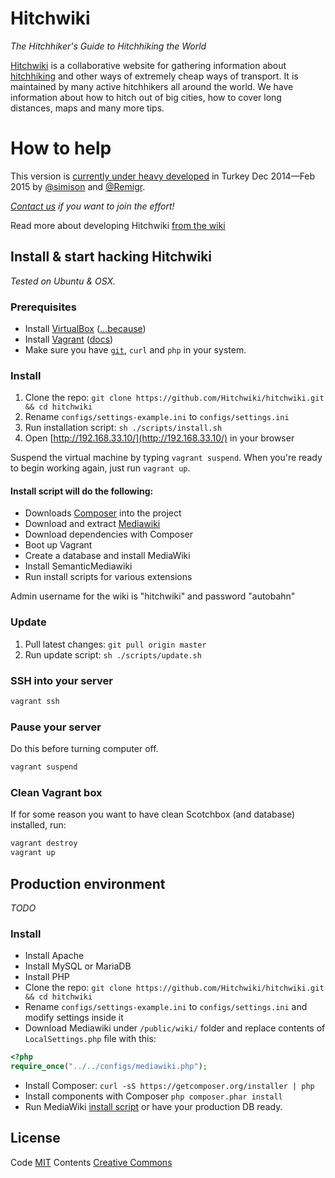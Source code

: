 # Hitchwiki
_The Hitchhiker's Guide to Hitchhiking the World_

[Hitchwiki](http://hitchwiki.org/) is a collaborative website for gathering information about [hitchhiking](http://hitchwiki.org/en/Hitchhiking) and other ways of extremely cheap ways of transport. It is maintained by many active hitchhikers all around the world. We have information about how to hitch out of big cities, how to cover long distances, maps and many more tips.

# How to help
This version is [currently under heavy developed](https://love.hitchwiki.net/) in Turkey Dec 2014—Feb 2015 by [@simison](https://github.com/simison) and [@Remigr](https://github.com/Remigr/).

_[Contact us](http://hitchwiki.org/developers) if you want to join the effort!_

Read more about developing Hitchwiki [from the wiki](https://github.com/Hitchwiki/hitchwiki/wiki)

## Install & start hacking Hitchwiki
_Tested on Ubuntu & OSX._

### Prerequisites
* Install [VirtualBox](https://www.virtualbox.org/) ([...because](http://docs.vagrantup.com/v2/virtualbox))
* Install [Vagrant](https://www.vagrantup.com/) ([docs](https://docs.vagrantup.com/v2/installation/))
* Make sure you have [`git`](http://git-scm.com/), `curl` and `php` in your system.

### Install
1. Clone the repo: `git clone https://github.com/Hitchwiki/hitchwiki.git && cd hitchwiki`
2. Rename `configs/settings-example.ini` to `configs/settings.ini`
3. Run installation script: `sh ./scripts/install.sh`
4. Open [http://192.168.33.10/](http://192.168.33.10/) in your browser

Suspend the virtual machine by typing `vagrant suspend`. When you're ready to begin working again, just run `vagrant up`.

#### Install script will do the following:
* Downloads [Composer](https://getcomposer.org/) into the project
* Download and extract [Mediawiki](https://www.mediawiki.org/)
* Download dependencies with Composer
* Boot up Vagrant
* Create a database and install MediaWiki
* Install SemanticMediawiki
* Run install scripts for various extensions

Admin username for the wiki is "hitchwiki" and password "autobahn"

### Update
1. Pull latest changes: `git pull origin master`
2. Run update script: `sh ./scripts/update.sh`

### SSH into your server
```bash
vagrant ssh
```

### Pause your server
Do this before turning computer off.
```bash
vagrant suspend
```

### Clean Vagrant box
If for some reason you want to have clean Scotchbox (and database) installed, run:
```bash
vagrant destroy
vagrant up
```

## Production environment
_TODO_

### Install
* Install Apache
* Install MySQL or MariaDB
* Install PHP
* Clone the repo: `git clone https://github.com/Hitchwiki/hitchwiki.git && cd hitchwiki`
* Rename `configs/settings-example.ini` to `configs/settings.ini` and modify settings inside it
* Download Mediawiki under `/public/wiki/` folder and replace contents of `LocalSettings.php` file with this:
```php
<?php
require_once("../../configs/mediawiki.php");
```
* Install Composer: `curl -sS https://getcomposer.org/installer | php`
* Install components with Composer `php composer.phar install`
* Run MediaWiki [install script](https://www.mediawiki.org/wiki/Manual:Installation_guide) or have your production DB ready.

## License
Code [MIT](LICENSE.md)
Contents [Creative Commons](http://creativecommons.org/licenses/by-sa/4.0/)

